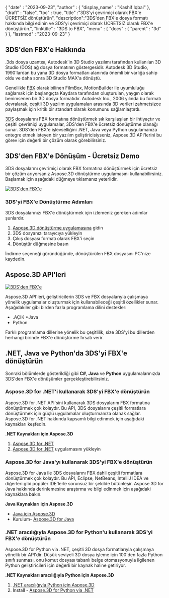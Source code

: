 {
  "date" : "2023-09-23",
  "author" : {
    "display_name" : "Kashif Iqbal"
},
  "draft" : "false",
  "toc" : true,
  "title" :"3DS'yi çevrimiçi olarak FBX'e ÜCRETSİZ dönüştürün",
  "description":"3DS'den FBX'e dosya formatı hakkında bilgi edinin ve 3DS'yi çevrimiçi olarak ÜCRETSİZ olarak FBX'e dönüştürün.",
  "linktitle" : "3DS to FBX",
  "menu" : {
    "docs" : {
      "parent" : "3d"
}
},
  "lastmod" : "2023-09-23"
}

## 3DS'den FBX'e Hakkında

.3ds dosya uzantısı, Autodesk'in 3D Studio yazılımı tarafından kullanılan 3D Studio (DOS) ağ dosya formatının göstergesidir. Autodesk 3D Studio, 1990'lardan bu yana 3D dosya formatları alanında önemli bir varlığa sahip oldu ve daha sonra 3D Studio MAX'a dönüştü.

Genellikle [FBX](/tr/3d/fbx/) olarak bilinen FilmBox, MotionBuilder ile uyumluluğu sağlamak için başlangıçta Kaydara tarafından oluşturulan, yaygın olarak benimsenen bir 3D dosya formatıdır. Autodesk Inc., 2006 yılında bu formatı devralarak, çeşitli 3D yazılım uygulamaları arasında 3D verileri zahmetsizce paylaşmak için kritik bir standart olarak konumunu sağlamlaştırdı.

[3DS](/tr/3d/3ds/) dosyalarını FBX formatına dönüştürmek sık karşılaşılan bir ihtiyaçtır ve çeşitli çevrimiçi uygulamalar, 3DS'den FBX'e ücretsiz dönüştürme olanağı sunar. 3DS'den FBX'e işlevselliğini .NET, Java veya Python uygulamanıza entegre etmek isteyen bir yazılım geliştiricisiyseniz, Aspose.3D API'lerini bu görev için değerli bir çözüm olarak görebilirsiniz.

## 3DS'den FBX'e Dönüşüm - Ücretsiz Demo

3DS dosyalarını çevrimiçi olarak FBX formatına dönüştürmek için ücretsiz bir çözüm arıyorsanız Aspose.3D dönüştürme uygulamasını kullanabilirsiniz. Başlamak için aşağıdaki düğmeye tıklamanız yeterlidir.

[![3DS'den FBX'e](../3ds-to-fbx.png)](https://products.aspose.app/3d/conversion/3ds-to-fbx)

### 3DS'yi FBX'e Dönüştürme Adımları

3DS dosyalarınızı FBX'e dönüştürmek için izlemeniz gereken adımlar şunlardır.

1. [Aspose.3D dönüştürme uygulamasına](https://products.aspose.app/3d/conversion/3ds-to-fbx) gidin
1. 3DS dosyanızı tarayıcıya yükleyin
1. Çıkış dosyası formatı olarak FBX'i seçin
1. Dönüştür düğmesine basın

İndirme seçeneği göründüğünde, dönüştürülen FBX dosyasını PC'nize kaydedin.

## Aspose.3D API'leri

[![3DS'den FBX'e](../try-aspose-3d.png)](https://products.aspose.com/3d/)

Aspose.3D API'leri, geliştiricilerin 3DS ve FBX dosyalarıyla çalışmaya yönelik uygulamalar oluşturmak için kullanabileceği çeşitli özellikler sunar. Aşağıdakiler gibi birden fazla programlama dilini destekler:

* .AÇIK
*Java
* Python

Farklı programlama dillerine yönelik bu çeşitlilik, size 3DS'yi bu dillerden herhangi birinde FBX'e dönüştürme fırsatı verir.

## .NET, Java ve Python'da 3DS'yi FBX'e dönüştürün

Sonraki bölümlerde gösterildiği gibi **C#**, **Java** ve **Python** uygulamalarınızda 3DS'den FBX'e dönüşümler gerçekleştirebilirsiniz.

### Aspose.3D for .NET'i kullanarak 3DS'yi FBX'e dönüştürün

Aspose.3D for .NET API'sini kullanarak 3DS dosyalarını FBX formatına dönüştürmek çok kolaydır. Bu API, 3DS dosyalarını çeşitli formatlara dönüştürmek için güçlü uygulamalar oluşturmanıza olanak sağlar. Aspose.3D for .NET hakkında kapsamlı bilgi edinmek için aşağıdaki kaynakları keşfedin.

**.NET Kaynakları için Aspose.3D**

1. [Aspose.3D for .NET](https://products.aspose.com/3d/net/)
1. [Aspose.3D for .NET](https://docs.aspose.com/3d/net/installation/) uygulamasını yükleyin

### Aspose.3D for Java'yı kullanarak 3DS'yi FBX'e dönüştürün

Aspose.3D for Java ile 3DS dosyalarını FBX dahil çeşitli formatlara dönüştürmek çok kolaydır. Bu API, Eclipse, NetBeans, IntelliJ IDEA ve diğerleri gibi popüler IDE'lerle sorunsuz bir şekilde bütünleşir. Aspose.3D for Java hakkında derinlemesine araştırma ve bilgi edinmek için aşağıdaki kaynaklara bakın.

**Java Kaynakları için Aspose.3D**

* [Java için Aspose.3D](https://products.aspose.com/3d/java/)
* Kurulum- [Aspose.3D for Java](https://docs.aspose.com/3d/java/installation/)

### .NET aracılığıyla Aspose.3D for Python'u kullanarak 3DS'yi FBX'e dönüştürün

Aspose.3D for Python via .NET, çeşitli 3D dosya formatlarıyla çalışmaya yönelik bir API'dir. Düşük seviyeli 3D dosya işleme için 100'den fazla Python sınıfı sunması, onu komut dosyası tabanlı belge otomasyonuyla ilgilenen Python geliştiricileri için değerli bir kaynak haline getiriyor.

**.NET Kaynakları aracılığıyla Python için Aspose.3D**

1. [.NET aracılığıyla Python için Aspose.3D](https://products.aspose.com/3d/python-net/)
1. Install - [Aspose.3D for Python via .NET](https://releases.aspose.com/3d/python-net/)
